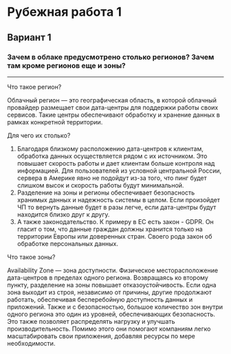 # Рубежная работа 1
## Вариант 1

### Зачем в облаке предусмотрено столько регионов? Зачем там кроме регионов еще и зоны?
----

Что такое регион?

Облачный регион — это географическая область, в которой облачный провайдер размещает свои дата-центры для поддержки работы своих сервисов. Такие центры обеспечивают обработку и хранение данных в рамках конкретной территории.

Для чего их столько?

1. Благодаря близкому расположению дата-центров к клиентам, обработка данных осуществляется рядом с их источником. Это повышает скорость работы и дает клиентам больше контроля над информацией. Для пользователей из условной центральной России, сервера в Америке явно не подойдут из-за того, что пинг будет слишком высок и скорость работы будут минимальной. 
2. Разделение на зоны и регионы обеспечивает безопасность хранимых данных и надежность системы в целом. Если произойдет ЧП то вернуть данные будет в разы легче, если дата-центры будут находится близко друг к другу.
3. А также законодательство. К примеру в ЕС есть закон - GDPR. Он гласит о том, что данные граждан должны хранится только на территории Европы или доверенных стран. Своего рода закон об обработке персональных данных.

Что такое зоны?

Availability Zone — зона доступности. Физическое месторасположение дата-центров в пределах одного региона.
Возвращаясь ко второму пункту, разделение на зоны повышает отказоустойчивость. Если одна зона выходит из строя, независимо от причины, другие продолжают работать, обеспечивая бесперебойную доступность данных и приложений. Также и с безопасностью, большое количество зон внутри одного региона это один из уровней, обеспечивающих безопасность. Это также позволяет распределять нагрузку и улучшать производительность. Помимо этого они помогают компаниям легко масштабировать свои приложения, добавляя ресурсы по мере необходимости.
